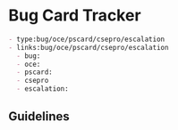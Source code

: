 # Bug Card Tracker
```markdown
- type:bug/oce/pscard/csepro/escalation
- links:bug/oce/pscard/csepro/escalation
  - bug:
  - oce: 
  - pscard:
  - csepro
  - escalation:
```
## Guidelines


